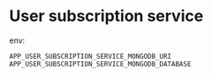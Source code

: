 # User subscription service

env:
```
APP_USER_SUBSCRIPTION_SERVICE_MONGODB_URI
APP_USER_SUBSCRIPTION_SERVICE_MONGODB_DATABASE
```


